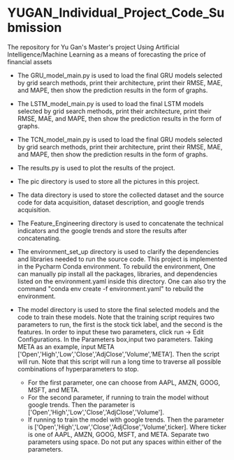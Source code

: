 # YUGAN_Individual_Project_Code_Submission
The repository for Yu Gan's Master's project Using Artificial Intelligence/Machine Learning as a means of forecasting the price of financial assets 


- The GRU_model_main.py is used to load the final GRU models selected by grid search methods, print their architecture, print their RMSE, MAE, and MAPE, then show the prediction results in the form of graphs.

- The LSTM_model_main.py is used to load the final LSTM models selected by grid search methods, print their architecture, print their RMSE, MAE, and MAPE, then show the prediction results in the form of graphs.

- The TCN_model_main.py is used to load the final GRU models selected by grid search methods, print their architecture, print their RMSE, MAE, and MAPE, then show the prediction results in the form of graphs.

- The results.py is used to plot the results of the project.

- The pic directory is used to store all the pictures in this project.

- The data directory is used to store the collected dataset and the source code for data acquisition, dataset description, and google trends acquisition.

- The Feature_Engineering directory is used to concatenate the technical indicators and the google trends and store the results after concatenating.

- The environment_set_up directory is used to clarify the dependencies and libraries needed to run the source code. This project is implemented in the Pycharm Conda environment. To rebuild the environment, One can manually pip install all the packages, libraries, and dependencies listed on the environment.yaml inside this directory. One can also try the command "conda env create -f environment.yaml" to rebuild the environment.

- The model directory is used to store the final selected models and the code to train these models. Note that the training script requires two parameters to run, the first is the stock tick label, and the second is the features. In order to input these two parameters, click run -> Edit Configurations. In the Parameters box,input two parameters. Taking META as an example, input META ['Open','High','Low','Close','AdjClose','Volume',’META’]. Then the script will run. Note that this script will run a long time to traverse all possible combinations of hyperparameters to stop.
	+ For the first parameter, one can choose from AAPL, AMZN, GOOG, MSFT, and META.
	+ For the second parameter, if running to train the model without google trends. Then the parameter is ['Open','High','Low','Close','AdjClose','Volume'].
	+ If running to train the model with google trends. Then the parameter is ['Open','High','Low','Close','AdjClose','Volume',ticker]. Where ticker is one of AAPL, AMZN, GOOG, MSFT, and META. Separate two parameters using space. Do not put any spaces within either of the parameters.
